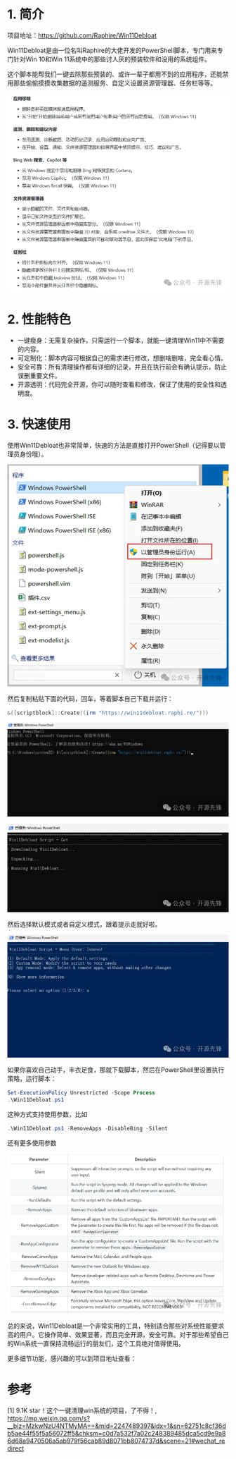 # 1. 简介

项目地址：https://github.com/Raphire/Win11Debloat

Win11Debloat是由一位名叫Raphire的大佬开发的PowerShell脚本，专门用来专门针对Win 10和Win 11系统中的那些讨人厌的预装软件和没用的系统组件。

这个脚本能帮我们一键去除那些预装的、或许一辈子都用不到的应用程序，还能禁用那些偷偷摸摸收集数据的遥测服务、自定义设置资源管理器、任务栏等等。

![](.01_Win11Debloat_images/特性介绍.png)

# 2. 性能特色

- 一键瘦身：无需复杂操作，只需运行一个脚本，就能一键清理Win11中不需要的内容。
- 可定制化：脚本内容可根据自己的需求进行修改，想删啥删啥，完全看心情。
- 安全可靠：所有清理操作都有详细的记录，并且在执行前会有确认提示，防止误删重要文件。
- 开源透明：代码完全开源，你可以随时查看和修改，保证了使用的安全性和透明度。

# 3. 快速使用
使用Win11Debloat也非常简单，快速的方法是直接打开PowerShell（记得要以管理员身份哦）。

![](.01_Win11Debloat_images/使用1.png)

然后复制粘贴下面的代码，回车，等着脚本自己下载并运行：

```powershell
&([scriptblock]::Create((irm "https://win11debloat.raphi.re/")))
```

![](.01_Win11Debloat_images/使用2.png)

![](.01_Win11Debloat_images/使用3.png)

然后选择默认模式或者自定义模式，跟着提示走就好啦。

![](.01_Win11Debloat_images/使用4.png)

如果你喜欢自己动手，丰衣足食，那就下载脚本，然后在PowerShell里设置执行策略，运行脚本：

```powershell
Set-ExecutionPolicy Unrestricted -Scope Process
.\Win11Debloat.ps1
```

这种方式支持使用参数，比如

```powershell
.\Win11Debloat.ps1 -RemoveApps -DisableBing -Silent
```

还有更多使用参数

![](.01_Win11Debloat_images/使用5.png)

总的来说，Win11Debloat是一个非常实用的工具，特别适合那些对系统性能要求高的用户。它操作简单、效果显著，而且完全开源，安全可靠。对于那些希望自己的Win系统一直保持流畅运行的朋友们，这个工具绝对值得使用。

更多细节功能，感兴趣的可以到项目地址查看：

# 参考

[1] 9.1K star！这个一键清理win系统的项目，了不得！, https://mp.weixin.qq.com/s?__biz=MzkwNzU4NTMyMA==&mid=2247489397&idx=1&sn=62751c8cf36db5ae44f55f5a56072ff5&chksm=c0d7a532f7a02c248389485dca5cd9e9a86d68a9470506a5ab979f56cab89d8071bb8074737d&scene=21#wechat_redirect